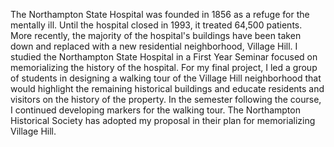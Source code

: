 The Northampton State Hospital was founded in 1856 as a refuge for the mentally ill. Until the hospital closed in 1993, it treated 64,500 patients. More recently, the majority of the hospital's buildings have been taken down and replaced with a new residential neighborhood, Village Hill. I studied the Northampton State Hospital in a First Year Seminar focused on memorializing the history of the hospital. For my final project, I led a group of students in designing a walking tour of the Village Hill neighborhood that would highlight the remaining historical buildings and educate residents and visitors on the history of the property. In the semester following the course, I continued developing markers for the walking tour. The Northampton Historical Society has adopted my proposal in their plan for memorializing Village Hill.
